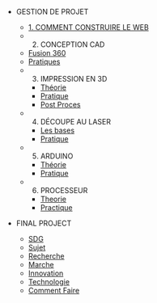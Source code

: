 <!-- 侧边栏 docs/_sidebar.md -->
- GESTION DE PROJET
  - [1. COMMENT CONSTRUIRE LE WEB](FRENCH/PM/Howtobuild/githubpage.md)
  -  2. CONCEPTION CAD
    - [Fusion 360](FRENCH/PM/CAD/installcad.md)
    - [Pratiques](FRENCH/PM/CAD/practicecad.md)
  - 3. IMPRESSION EN 3D
    - [Théorie](FRENCH/PM/3dprinting/theory.md)
    - [Pratique](FRENCH/PM/3dprinting/practice.md)
    - [Post Proces](FRENCH/PM/3dprinting/postprocessing.md)
  - 4. DÉCOUPE AU LASER
    - [Les bases](https://www.nexmaker.com/doc/6laser_cutter/basic.html)
    - [Pratique](FRENCH/PM/Lasercutting/practice.md)
  - 5. ARDUINO
    - [Théorie](https://www.nexmaker.com/doc/5arduino/arduino_basic.html)
    - [Pratique](FRENCH/PM/Arduino/practice.md)
  - 6. PROCESSEUR 
    - [Theorie](https://www.nexmaker.com/doc/10Interface-application-programming/processing.html)
    - [Practique](FRENCH/PM/Programming/practice.md)



- FINAL PROJECT
  - [SDG](FRENCH/FINALPROJECT/designgoal.md)
  - [Sujet](FRENCH/FINALPROJECT/topic.md)
  - [Recherche](FRENCH/FINALPROJECT/user.md)
  - [Marche](FRENCH/FINALPROJECT/market.md)
  - [Innovation](FRENCH/FINALPROJECT/innovation.md)
  - [Technologie](FRENCH/FINALPROJECT/technology.md)
  - [Comment Faire](FRENCH/FINALPROJECT/howtomake.md)